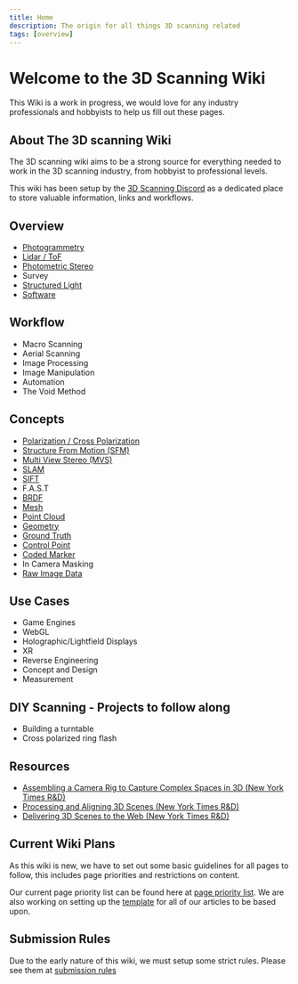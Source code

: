 ```yaml
---
title: Home
description: The origin for all things 3D scanning related
tags: [overview]
---
```


# Welcome to the 3D Scanning Wiki

This Wiki is a work in progress, we would love for any industry professionals and hobbyists to help us fill out these pages.

## About The 3D scanning Wiki

The 3D scanning wiki aims to be a strong source for everything needed to work in the 3D scanning industry, from hobbyist to professional levels. 

This wiki has been setup by the [3D Scanning Discord](https://discord.gg/zF2WPwpgSw) as a dedicated place to store valuable information, links and workflows.

## Overview

* [Photogrammetry](Photogrammetry.md) 
* [Lidar / ToF](Lidar.md) 
* [Photometric Stereo](Photometric_Stereo.md) 
* Survey 
* [Structured Light](Structured_Light.md)
* [Software](Software.md)

## Workflow

* Macro Scanning 
* Aerial Scanning 
* Image Processing 
* Image Manipulation 
* Automation
* The Void Method

## Concepts

* [Polarization / Cross Polarization](concept/Polarization.md) 
* [Structure From Motion (SFM)](concept/Structure_From_Motion.md) 
* [Multi View Stereo (MVS)](concept/Multi_View_Stereo.md) 
* [SLAM](concept/SLAM.md) 
* [SIFT](concept/SIFT.md) 
* F.A.S.T 
* [BRDF](concept/BRDF.md) 
* [Mesh](concept/Mesh.md)
* [Point Cloud](concept/Point_Cloud.md) 
* [Geometry](concept/Geometry.md) 
* [Ground Truth](concept/Ground_Truth.md) 
* [Control Point](concept/Control_Point.md) 
* [Coded Marker](concept/Coded_Marker.md) 
* In Camera Masking <!-- is this the void method? If yes, move to workflow -->
* [Raw Image Data](concept/RAW.md)

## Use Cases

* Game Engines 
* WebGL 
* Holographic/Lightfield Displays 
* XR 
* Reverse Engineering 
* Concept and Design 
* Measurement

## DIY Scanning - Projects to follow along

* Building a turntable
* Cross polarized ring flash


## Resources

* [Assembling a Camera Rig to Capture Complex Spaces in 3D (New York Times R&D)](https://rd.nytimes.com/projects/assembling-a-camera-rig-to-capture-complex-spaces-in-3d) 
* [Processing and Aligning 3D Scenes (New York Times R&D)](https://rd.nytimes.com/projects/processing-and-aligning-3d-scenes) 
* [Delivering 3D Scenes to the Web (New York Times R&D)](https://rd.nytimes.com/projects/delivering-3d-scenes-to-the-web)

## Current Wiki Plans

As this wiki is new, we have to set out some basic guidelines for all pages to follow, this includes page priorities and restrictions on content. 

Our current page priority list can be found here at [page priority list](meta/page_priority.md).
We are also working on setting up the [template](meta/template.md) for all of our articles to be based upon.

## Submission Rules

Due to the early nature of this wiki, we must setup some strict rules.
Please see them at [submission rules](https://en.wikipedia.org/wiki/Wikipedia:Policies_and_guidelines)
